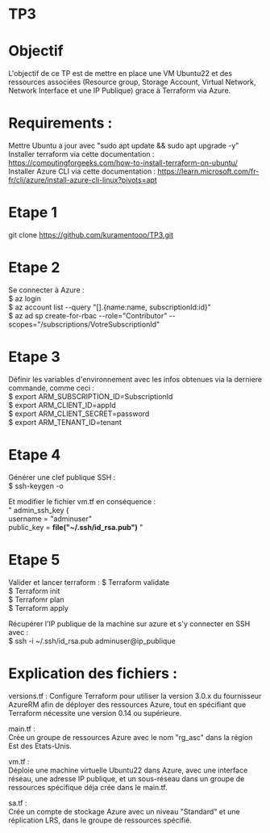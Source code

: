 # TP3
# **Objectif**
L'objectif de ce TP est de mettre en place une VM Ubuntu22 et des ressources associées (Resource group, Storage Account, Virtual Network, Network Interface et une IP Publique) grace à Terraform via Azure.

# **Requirements** :
Mettre Ubuntu a jour avec "sudo apt update && sudo apt upgrade -y" \
Installer terraform via cette documentation : https://computingforgeeks.com/how-to-install-terraform-on-ubuntu/ \
Installer Azure CLI via cette documentation : https://learn.microsoft.com/fr-fr/cli/azure/install-azure-cli-linux?pivots=apt

# **Etape 1**
git clone https://github.com/kuramentooo/TP3.git

# **Etape 2** 
Se connecter à Azure : \
$ az login \
$ az account list --query "[].{name:name, subscriptionId:id}" \
$ az ad sp create-for-rbac --role="Contributor" --scopes="/subscriptions/VotreSubscriptionId" 

# **Etape 3** 
Définir les variables d'environnement avec les infos obtenues via la derniere commande, comme ceci : \
$ export ARM_SUBSCRIPTION_ID=SubscriptionId  \
$ export ARM_CLIENT_ID=appId \
$ export ARM_CLIENT_SECRET=password \
$ export ARM_TENANT_ID=tenant

# **Etape 4** 
Générer une clef publique SSH : \
$ ssh-keygen -o 

Et modifier le fichier vm.tf en conséquence :  \
 " admin_ssh_key { \
    username   = "adminuser" \
    public_key = **file("~/.ssh/id_rsa.pub")** "

# **Etape 5** 
Valider et lancer terraform : 
$ Terraform validate \
$ Terraform init \
$ Terrafomr plan \
$ Terraform apply

Récupérer l'IP publique de la machine sur azure et s'y connecter en SSH avec : \
$ ssh -i ~/.ssh/id_rsa.pub adminuser@ip_publique

# Explication des fichiers : 

versions.tf :
Configure Terraform pour utiliser la version 3.0.x du fournisseur AzureRM afin de déployer des ressources Azure, tout en spécifiant que Terraform nécessite une version 0.14 ou supérieure. 

main.tf : \
Crée un groupe de ressources Azure avec le nom "rg_asc" dans la région Est des Etats-Unis. 

vm.tf : \
Déploie une machine virtuelle Ubuntu22 dans Azure, avec une interface réseau, une adresse IP publique, et un sous-réseau dans un groupe de ressources spécifique déja crée dans le main.tf. 

sa.tf : \
Crée un compte de stockage Azure avec un niveau "Standard" et une réplication LRS, dans le groupe de ressources spécifié.
